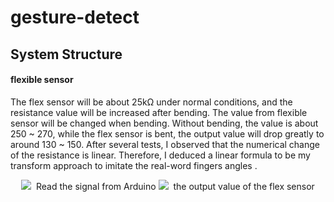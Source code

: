 # gesture-detect

## System Structure
#### flexible sensor
The flex sensor will be about 25kΩ under normal conditions, and the resistance value will be increased after bending. The value from flexible sensor will be changed when bending. Without bending, the value is about 250 ~ 270, while the flex sensor is bent, the output value will drop greatly to around 130 ~ 150. After several tests, I observed that the numerical change of the resistance is linear. Therefore, I deduced a linear formula to be my transform approach to imitate the real-word fingers angles . 


<center class= "half">
  <img src="https://user-images.githubusercontent.com/63724884/218966603-5519da0d-9dc5-428d-9d8b-39d4bb16ea1a.png">
  <image 1> Read the signal from Arduino
  <img src="https://user-images.githubusercontent.com/63724884/218967539-14ed7d3c-5ee8-4556-a2c1-6cba7491cc59.png">
  <image 2> the output value of the flex sensor
<center>
